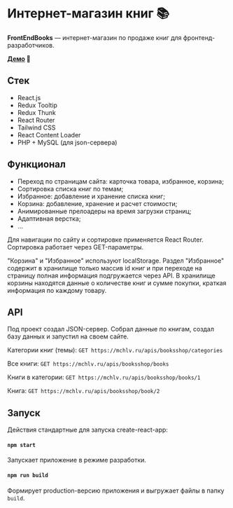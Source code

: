 # Интернет-магазин книг 📚 

**FrontEndBooks** — интернет-магазин по продаже книг для фронтенд-разработчиков.

**[Демо](https://mchlv.ru/projects/booksshop/) 🔗**

## Стек
- React.js
- Redux Tooltip
- Redux Thunk
- React Router
- Tailwind CSS
- React Content Loader
- PHP + MySQL (для json-сервера)

## Функционал

- Переход по страницам сайта: карточка товара, избранное, корзина;
- Сортировка списка книг по темам;
- Избранное: добавление и хранение списка книг;
- Корзина: добавление, хранение и расчет стоимости;
- Анимированные прелоадеры на время загрузки страниц;
- Адаптивная верстка;
- ...

Для навигации по сайту и сортировке применяется React Router. Сортировка работает через GET-параметры.

"Корзина" и "Избранное" используют localStorage. Раздел "Избранное" содержит в хранилище только массив id книг и при переходе на страницу полная информация подгружается через API. В хранилище корзины находятся данные о количестве книг и сумме покупки, краткая информация по каждому товару. 

## API
Под проект создал JSON-сервер. Собрал данные по книгам, создал базу данных и запустил на своем сайте.

Категории книг (темы):
`GET https://mchlv.ru/apis/booksshop/categories`

Все книги:
`GET https://mchlv.ru/apis/booksshop/books`

Книги в категории:
`GET https://mchlv.ru/apis/booksshop/books/1`

Книга:
`GET https://mchlv.ru/apis/booksshop/book/2`

## Запуск

Действия стандартные для запуска create-react-app:

#### `npm start`

Запускает приложение в режиме разработки.

#### `npm run build`

Формирует production-версию приложения и выгружает файлы в папку `build`.